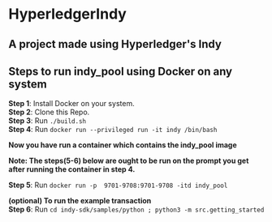 # HyperledgerIndy
## A project made using Hyperledger's Indy

## Steps to run indy_pool using Docker on any system

**Step 1**: Install Docker on your system.  
**Step 2**: Clone this Repo.  
**Step 3**: Run `./build.sh`  
**Step 4**: Run `docker run --privileged run -it indy /bin/bash`

**Now you have run a container which contains the indy_pool image**

**Note: The steps(5-6) below are ought to be run on the prompt you get after running the container in step 4.**  

**Step 5**: Run `docker run -p  9701-9708:9701-9708 -itd indy_pool`

**(optional) To run the example transaction**  
**Step 6**: Run `cd indy-sdk/samples/python ; python3 -m src.getting_started`
